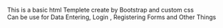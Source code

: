 This is a basic html Templete create by Bootstrap and custom css
<br>
Can be use for Data Entering, Login , Registering Forms and Other Things

